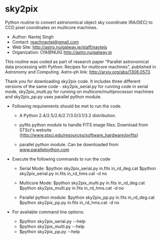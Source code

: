 sky2pix
=======

Python routine to convert astronomical object sky coordinate (RA/DEC) to CCD pixel coordinates on multicore machines.

- Author:       Navtej Singh
- Contact:      reachnavtej@gmail.com
- Web Site:     http://astro.nuigalway.ie/staff/navtejs
- Organization: CfA@NUIG <http://astro.nuigalway.ie>

This routine was coded as part of research paper "Parallel astronomical data processing with Python: Recipes for multicore machines", published in Astronomy and Computing. Astro-ph link: http://arxiv.org/abs/1306.0573.

Thank you for downloading sky2pix code. It includes three different versions of the same code - sky2pix_serial.py for running code in serial mode,
sky2pix_multi.py for running on multicore/multiprocessor machines and sky2pix_pp.py uses parallel python module.

- Following requirements should be met to run the code.

    + A Python 2.4/2.5/2.6/2.7/3.0/3.1/3.2 distribution.

    + pyfits python module to handle FITS image files. Download from STScI's
      website (http://www.stsci.edu/resources/software_hardware/pyfits)

    + parallel python module. Can be downloaded from www.parallelpython.com      


- Execute the following commands to run the code

    + Serial Mode: 
                $python sky2pix_serial.py in.fits in_rd_deg.cat
                $python sky2pix_serial.py in.fits in_rd_hms.cat -d no 

    + Multicore Mode: 
                $python sky2pix_multi.py in.fits in_rd_deg.cat
                $python sky2pix_multi.py in.fits in_rd_hms.cat -d no    

    + Parallel python module: 
                $python sky2pix_pp.py in.fits in_rd_deg.cat
                $python sky2pix_pp.py in.fits in_rd_hms.cat -d no

    
- For available command line options:

    + $python sky2pix_serial.py --help
    + $python sky2pix_multi.py --help
    + $python sky2pix_pp.py --help